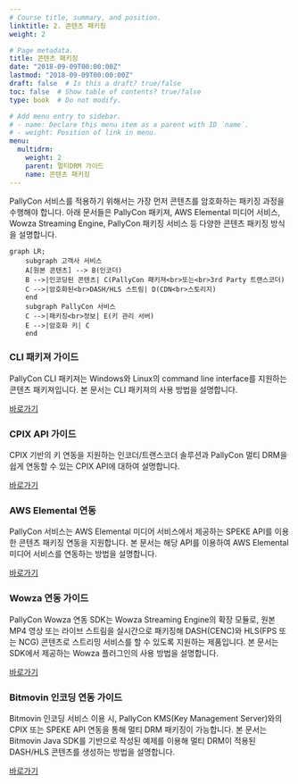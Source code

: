 ```yaml
---
# Course title, summary, and position.
linktitle: 2. 콘텐츠 패키징
weight: 2

# Page metadata.
title: 콘텐츠 패키징
date: "2018-09-09T00:00:00Z"
lastmod: "2018-09-09T00:00:00Z"
draft: false  # Is this a draft? true/false
toc: false  # Show table of contents? true/false
type: book  # Do not modify.

# Add menu entry to sidebar.
# - name: Declare this menu item as a parent with ID `name`.
# - weight: Position of link in menu.
menu:
  multidrm:
    weight: 2
    parent: 멀티DRM 가이드
    name: 콘텐츠 패키징
---
```


PallyCon 서비스를 적용하기 위해서는 가장 먼저 콘텐츠를 암호화하는 패키징 과정을 수행해야 합니다. 아래 문서들은 PallyCon 패키져, AWS Elemental 미디어 서비스, Wowza Streaming Engine, PallyCon 패키징 서비스 등 다양한 콘텐츠 패키징 방식을 설명합니다.

```mermaid
graph LR;
    subgraph 고객사 서비스
    A[원본 콘텐츠] --> B(인코더)
    B -->|인코딩된 콘텐츠| C(PallyCon 패키져<br>또는<br>3rd Party 트랜스코더)
    C -->|암호화된<br>DASH/HLS 스트림| D(CDN<br>스토리지)
    end
    subgraph PallyCon 서비스
    C -->|패키징<br>정보| E(키 관리 서버)
    E -->|암호화 키| C
    end
```

<div class="row">
  <div class="col-sm-6">
    <div class="card">
      <div class="card-body">
        <h3 class="card-title">CLI 패키져 가이드</h3>
        <p class="card-text">PallyCon CLI 패키져는 Windows와 Linux의 command line interface를 지원하는 콘텐츠 패키져입니다. 본 문서는 CLI 패키져의 사용 방법을 설명합니다.</p>
        <a href="./cli-packager" class="btn btn-primary">바로가기</a>
      </div>
    </div>
  </div>
  <div class="col-sm-6">
    <div class="card">
      <div class="card-body">
        <h3 class="card-title">CPIX API 가이드</h3>
        <p class="card-text">CPIX 기반의 키 연동을 지원하는 인코더/트랜스코더 솔루션과 PallyCon 멀티 DRM을 쉽게 연동할 수 있는 CPIX API에 대하여 설명합니다.</p>
        <a href="./cpix-api" class="btn btn-primary">바로가기</a>
      </div>
    </div>
  </div>
  <div class="col-sm-6">
    <div class="card">
      <div class="card-body">
        <h3 class="card-title">AWS Elemental 연동</h3>
        <p class="card-text">PallyCon 서비스는 AWS Elemental 미디어 서비스에서 제공하는 SPEKE API를 이용한 콘텐츠 패키징 연동을 지원합니다. 본 문서는 해당 API를 이용하여 AWS Elemental 미디어 서비스를 연동하는 방법을 설명합니다.</p>
        <a href="./aws-elemental" class="btn btn-primary">바로가기</a>
      </div>
    </div>
  </div>
  <div class="col-sm-6">
    <div class="card">
      <div class="card-body">
        <h3 class="card-title">Wowza 연동 가이드</h3>
        <p class="card-text">PallyCon Wowza 연동 SDK는 Wowza Streaming Engine의 확장 모듈로, 원본 MP4 영상 또는 라이브 스트림을 실시간으로 패키징해 DASH(CENC)와 HLS(FPS 또는 NCG) 콘텐츠로 스트리밍 서비스를 할 수 있도록 지원하는 제품입니다. 본 문서는 SDK에서 제공하는 Wowza 플러그인의 사용 방법을 설명합니다.</p>
        <a href="./wowza-integration" class="btn btn-primary">바로가기</a>
      </div>
    </div>
  </div>
  <div class="col-sm-6">
    <div class="card">
      <div class="card-body">
        <h3 class="card-title">Bitmovin 인코딩 연동 가이드</h3>
        <p class="card-text">Bitmovin 인코딩 서비스 이용 시, PallyCon KMS(Key Management Server)와의 CPIX 또는 SPEKE API 연동을 통해 멀티 DRM 패키징이 가능합니다. 본 문서는 Bitmovin Java SDK를 기반으로 작성된 예제를 이용해 멀티 DRM이 적용된 DASH/HLS 콘텐츠를 생성하는 방법을 설명합니다.</p>
        <a href="./bitmovin-encoder-guide" class="btn btn-primary">바로가기</a>
      </div>
    </div>
  </div>
</div>
